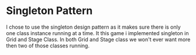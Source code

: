 # Singleton Pattern 
I chose to use the singleton design pattern as it makes sure there is only one class instance running at a time.
It this game i implemented singleton in Grid and Stage Class.
In both Grid and Stage class we won't ever want more then two of those classes running.


